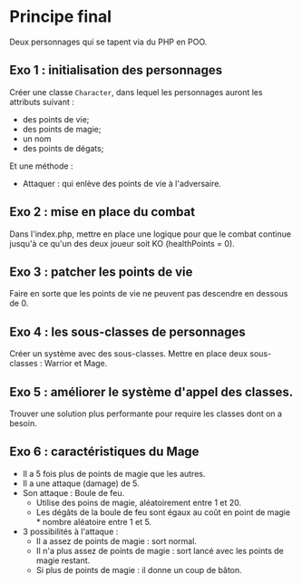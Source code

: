 # Principe final
Deux personnages qui se tapent via du PHP en POO.

## Exo 1 : initialisation des personnages
Créer une classe ```Character```, dans lequel les personnages auront les attributs suivant :
- des points de vie;
- des points de magie;
- un nom
- des points de dégats;

Et une méthode :
- Attaquer : qui enlève des points de vie à l'adversaire.

## Exo 2 : mise en place du combat
Dans l'index.php, mettre en place une logique pour que le combat continue jusqu'à ce qu'un des deux joueur soit KO (healthPoints = 0).

## Exo 3 : patcher les points de vie
Faire en sorte que les points de vie ne peuvent pas descendre en dessous de 0.

## Exo 4 : les sous-classes de personnages
Créer un système avec des sous-classes.
Mettre en place deux sous-classes : Warrior et Mage.

## Exo 5 : améliorer le système d'appel des classes.
Trouver une solution plus performante pour require les classes dont on a besoin.

## Exo 6 : caractéristiques du Mage
- Il a 5 fois plus de points de magie que les autres.
- Il a une attaque (damage) de 5.
- Son attaque : Boule de feu. 
    - Utilise des poins de magie, aléatoirement entre 1 et 20.
    - Les dégâts de la boule de feu sont égaux au coût en point de magie * nombre aléatoire entre 1 et 5.
- 3 possibilités à l'attaque :
    - Il a assez de points de magie : sort normal.
    - Il n'a plus assez de points de magie : sort lancé avec les points de magie restant.
    - Si plus de points de magie : il donne un coup de bâton.